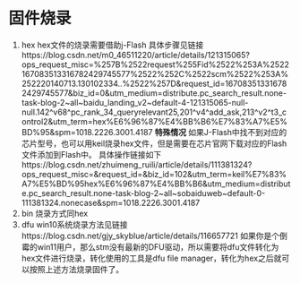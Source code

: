 <!--
 * @Author: 睦疏 
 * @Date: 2023-03-07 16:24:49
 * @LastEditors: 睦疏
 * @LastEditTime: 2023-03-13 20:04:01
 * @FilePath: \undefinedd:\notes\硬件组学习\固件烧录.md
 * @Description: 
 * 
 * Copyright (c) 2023 by ${git_name_email}, All Rights Reserved. 
-->
# 固件烧录
1. hex
   hex文件的烧录需要借助j-Flash
   具体步骤见链接https://blog.csdn.net/m0_46511220/article/details/121315065?ops_request_misc=%257B%2522request%255Fid%2522%253A%2522167083513316782429745577%2522%252C%2522scm%2522%253A%252220140713.130102334..%2522%257D&request_id=167083513316782429745577&biz_id=0&utm_medium=distribute.pc_search_result.none-task-blog-2~all~baidu_landing_v2~default-4-121315065-null-null.142^v68^pc_rank_34_queryrelevant25,201^v4^add_ask,213^v2^t3_control2&utm_term=hex%E6%96%87%E4%BB%B6%E7%83%A7%E5%BD%95&spm=1018.2226.3001.4187
   **特殊情况**
   如果J-Flash中找不到对应的芯片型号，也可以用keil烧录hex文件，但是需要在芯片官网下载对应的Flash文件添加到Flash中。
   具体操作链接如下https://blog.csdn.net/zhuimeng_ruili/article/details/111381324?ops_request_misc=&request_id=&biz_id=102&utm_term=keil%E7%83%A7%E5%BD%95hex%E6%96%87%E4%BB%B6&utm_medium=distribute.pc_search_result.none-task-blog-2~all~sobaiduweb~default-0-111381324.nonecase&spm=1018.2226.3001.4187
2. bin
   烧录方式同hex
3. dfu
   win10系统烧录方法见链接https://blog.csdn.net/gjy_skyblue/article/details/116657721
   如果你是个倒霉的win11用户，那么stm没有最新的DFU驱动，所以需要将dfu文件转化为hex文件进行烧录，转化使用的工具是dfu file manager，转化为hex之后就可以按照上述方法烧录固件了。   